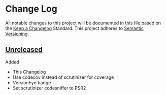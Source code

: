 # Change Log
All notable changes to this project will be documented in this file based on the [Keep a Changelog](http://keepachangelog.com/) Standard.
This project adheres to [Semantic Versioning](http://semver.org/).

## [Unreleased](https://github.com/gbprod/doctrine-specification/compare/v0.1.1...HEAD)

Added

- This Changelog
- Use codecov instead of scrutinizer for coverage
- VersionEye badge
- Set scrutinizer codesniffer to PSR2
